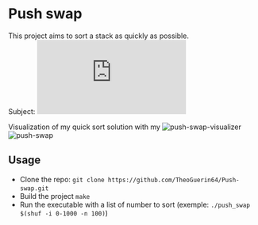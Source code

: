 # Push swap
This project aims to sort a stack as quickly as possible.<br/>
Subject: ![en.subject.pdf](https://github.com/TheoGuerin64/Push-swap/blob/main/en.subject.pdf?push=true)

Visualization of my quick sort solution with my ![push-swap-visualizer](https://github.com/TheoGuerin64/push-swap-visualizer)<br/>
![push-swap](https://github.com/TheoGuerin64/Push-swap/assets/57496441/6469a2bc-a305-4e2c-a1a7-33164d9d2540)

## Usage
 - Clone the repo: `git clone https://github.com/TheoGuerin64/Push-swap.git`
 - Build the project `make`
 - Run the executable with a list of number to sort (exemple: `./push_swap $(shuf -i 0-1000 -n 100)`)
